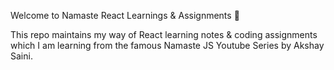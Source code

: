 Welcome to Namaste React Learnings & Assignments 🚀

This repo maintains my way of React learning notes & coding assignments which I am learning from the famous Namaste JS Youtube Series by Akshay Saini.
